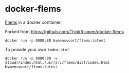 # docker-flems

[Flems](https://github.com/porsager/flems) in a docker container.

Forked from https://github.com/ThinkR-open/docker-flems

```
docker run -p 8080:80 bvmensvoort/flems:latest
```

To provide your own `index.html`

```
docker run -p 8080:80 -v $(pwd)/index.html:/usr/src/flems/dist/index.html bvmensvoort/flems:latest
```